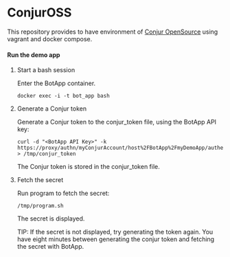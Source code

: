# ConjurOSS
This repository provides to have environment of <a href='https://github.com/cyberark/conjur-quickstart'>Conjur OpenSource</a> using vagrant and docker compose.

#### Run the demo app

1. Start a bash session

   Enter the BotApp container.
   ```
   docker exec -i -t bot_app bash
   ```

1. Generate a Conjur token

   Generate a Conjur token to the conjur_token file, using the BotApp API key:
   ```
   curl -d "<BotApp API Key>" -k https://proxy/authn/myConjurAccount/host%2FBotApp%2FmyDemoApp/authenticate > /tmp/conjur_token
   ```

   The Conjur token is stored in the conjur_token file.

1. Fetch the secret

   Run program to fetch the secret:
   ```
   /tmp/program.sh
   ```

   The secret is displayed.

   TIP: If the secret is not displayed, try generating the token again.  You have eight minutes between generating the conjur token and fetching the secret with BotApp.
